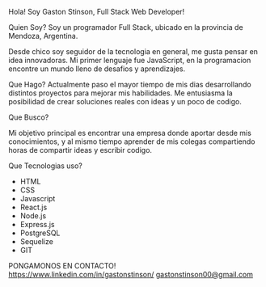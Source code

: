 Hola! Soy Gaston Stinson, Full Stack Web Developer!

Quien Soy?
Soy un programador Full Stack, ubicado en la provincia de Mendoza, Argentina.

Desde chico soy seguidor de la tecnologia en general, me gusta pensar en idea innovadoras. Mi primer lenguaje fue JavaScript, en la programacion encontre un mundo lleno de desafios y aprendizajes.

Que Hago? 
Actualmente paso el mayor tiempo de mis dias desarrollando distintos proyectos para mejorar mis habilidades. Me entusiasma la posibilidad de crear soluciones reales con ideas y un poco de codigo.

Que Busco?

Mi objetivo principal es encontrar una empresa donde aportar desde mis conocimientos, y al mismo tiempo aprender de mis colegas compartiendo horas de compartir ideas y escribir codigo.

Que Tecnologias uso?

- HTML
- CSS
- Javascript
- React.js
- Node.js
- Express.js
- PostgreSQL
- Sequelize
- GIT

PONGAMONOS EN CONTACTO! 
https://www.linkedin.com/in/gastonstinson/
gastonstinson00@gmail.com
